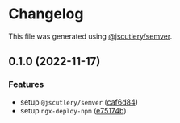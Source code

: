 # Changelog

This file was generated using [@jscutlery/semver](https://github.com/jscutlery/semver).

## 0.1.0 (2022-11-17)

### Features

- setup `@jscutlery/semver` ([caf6d84](https://github.com/Tool-Kid/typeorm-express-query-builder/commit/caf6d843f7c57c529f1b4840cd1405ec9b79a003))
- setup `ngx-deploy-npm` ([e75174b](https://github.com/Tool-Kid/typeorm-express-query-builder/commit/e75174bbd3fe2a3c7d0b7dfcf59c89d4a0f87ffc))
